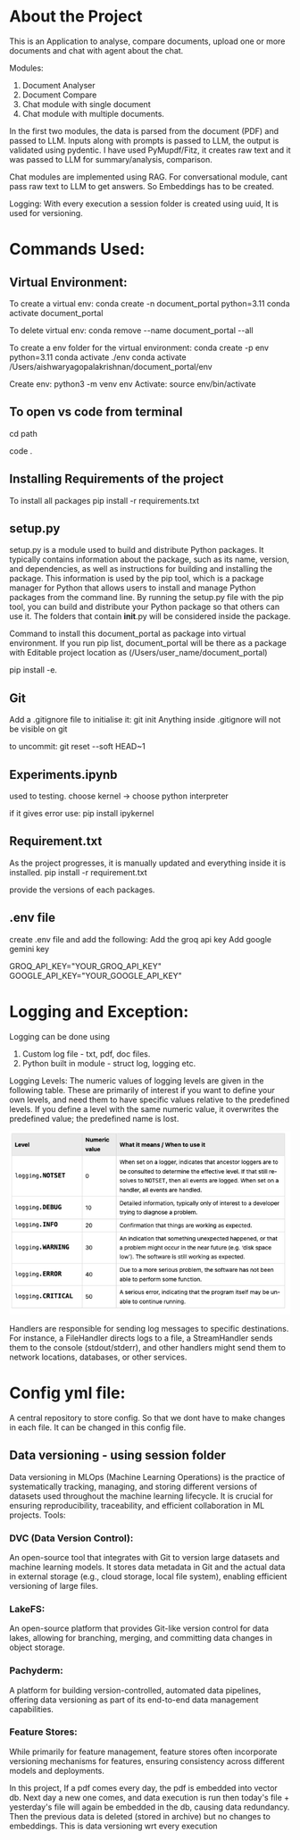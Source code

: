 # About the Project

This is an Application to analyse, compare documents, upload one or more documents and chat with agent about the chat.

Modules:

1. Document Analyser
2. Document Compare
3. Chat module with single document
4. Chat module with multiple documents.

In the first two modules, the data is parsed from the document (PDF) and passed to LLM. Inputs along with prompts is passed to LLM, the output is validated using pydentic.
I have used PyMupdf/Fitz, it creates raw text and it was passed to LLM for summary/analysis, comparison.

Chat modules are implemented using RAG. For conversational module, cant pass raw text to LLM to get answers. So Embeddings has to be created.

Logging: With every execution a session folder is created using uuid, It is used for versioning.

# Commands Used:

## Virtual Environment:

To create a virtual env: 
conda create -n document_portal python=3.11
conda activate document_portal

To delete virtual env: 
conda remove --name document_portal --all

To create a env folder for the virtual environment: 
​​conda create -p env python=3.11
conda activate ./env
conda activate /Users/aishwaryagopalakrishnan/document_portal/env

Create env: python3 -m venv env
Activate: source env/bin/activate

## To open vs code from terminal

cd path

code .

## Installing Requirements of the project
To install all packages
pip install -r requirements.txt

## setup.py 

setup.py is a module used to build and distribute Python packages. It typically contains information about the package, such as its name, version, and dependencies, as well as instructions for building and installing the package. This information is used by the pip tool, which is a package manager for Python that allows users to install and manage Python packages from the command line. By running the setup.py file with the pip tool, you can build and distribute your Python package so that others can use it. 
The folders that contain __init__.py will be considered inside the package.

Command to install this document_portal as package into virtual environment. If you run pip list, document_portal will be there as a package with Editable project location as (/Users/user_name/document_portal)

pip install -e. 

## Git
Add a .gitignore file
to initialise it: git init
Anything inside .gitignore will not be visible on git

to uncommit: git reset --soft HEAD~1    

## Experiments.ipynb
used to testing.
choose kernel -> choose python interpreter

if it gives error use: pip install ipykernel


## Requirement.txt
As the project progresses, it is manually updated and everything inside it is installed.
pip install -r requirement.txt

provide the versions of each packages.

## .env file
create .env file and add the following:
Add the groq api key
Add google gemini key

GROQ_API_KEY="YOUR_GROQ_API_KEY"
GOOGLE_API_KEY="YOUR_GOOGLE_API_KEY"

# Logging and Exception:

Logging can be done using 
1. Custom log file - txt, pdf, doc files. 
2. Python built in module - struct log, logging etc.

Logging Levels: The numeric values of logging levels are given in the following table. These are primarily of interest if you want to define your own levels, and need them to have specific values relative to the predefined levels. If you define a level with the same numeric value, it overwrites the predefined value; the predefined name is lost.

![alt text](image.png)

Handlers are responsible for sending log messages to specific destinations. For instance, a FileHandler directs logs to a file, a StreamHandler sends them to the console (stdout/stderr), and other handlers might send them to network locations, databases, or other services.

# Config yml file:
A central repository to store config. So that we dont have to make changes in each file. It can be changed in this config file.

## Data versioning - using session folder

Data versioning in MLOps (Machine Learning Operations) is the practice of systematically tracking, managing, and storing different versions of datasets used throughout the machine learning lifecycle. It is crucial for ensuring reproducibility, traceability, and efficient collaboration in ML projects. Tools: 

### DVC (Data Version Control):
An open-source tool that integrates with Git to version large datasets and machine learning models. It stores data metadata in Git and the actual data in external storage (e.g., cloud storage, local file system), enabling efficient versioning of large files.
### LakeFS:
An open-source platform that provides Git-like version control for data lakes, allowing for branching, merging, and committing data changes in object storage.
### Pachyderm:
A platform for building version-controlled, automated data pipelines, offering data versioning as part of its end-to-end data management capabilities.
### Feature Stores:
While primarily for feature management, feature stores often incorporate versioning mechanisms for features, ensuring consistency across different models and deployments.

In this project, If a pdf comes every day, the pdf is embedded into vector db. Next day a new one comes, and data execution is run then today's file + yesterday's file will again be embedded in the db, causing data redundancy. Then the previous data is deleted (stored in archive) but no changes to embeddings. This is data versioning wrt every execution